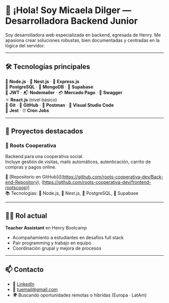 # 👋 ¡Hola! Soy Micaela Dilger — Desarrolladora Backend Junior

Soy desarrolladora web especializada en backend, egresada de Henry. Me apasiona crear soluciones robustas, bien documentadas y centradas en la lógica del servidor.

---

## 🛠️ Tecnologías principales

🌿 **Node.js** · 🐚 **Nest.js** · 🚏 **Express.js**  
🐘 **PostgreSQL** · 🍃 **MongoDB** · 🧪 **Supabase**  
🔐 **JWT** · 📬 **Nodemailer** · 💳 **Mercado Pago** · 📖 **Swagger**  
⚛️ **React.js** (nivel básico)  
🧬 **Git** · 🐙 **GitHub** · 📮 **Postman** · 🧠 **Visual Studio Code**  
🧪 **Jest** · ⏰ **Cron Jobs**

---

## 🚀 Proyectos destacados

### 🧩 Roots Cooperativa
Backend para una cooperativa social.  
Incluye gestión de visitas, mails automáticos, autenticación, carrito de compras y pagos online.

🔗 [Repositorio en GitHub]([(https://github.com/roots-cooperativa-dev/Back-end-Repository), (https://github.com/roots-cooperativa-dev/frontend-rootscoop)]  
📚 Tecnologías: 🌿 Node.js, 🐚 Nest.js, 🐘 PostgreSQL, 🧪 Supabase

---

## 👩‍🏫 Rol actual

**Teacher Assistant** en Henry Bootcamp  
- Acompañamiento a estudiantes en desafíos full stack  
- Pair programming y trabajo en equipo  
- Coordinación grupal y mejora de procesos

---

## 📫 Contacto

- 🔗 [LinkedIn]([(https://www.linkedin.com/in/micaela-noemi-dilger-dev/)])  
- 📧 tuemail@gmail.com  
- 🌍 Buscando oportunidades remotas o híbridas (Europa · LatAm)
